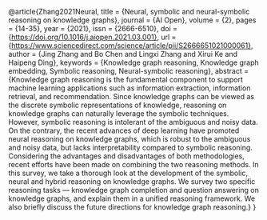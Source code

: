 @article{Zhang2021Neural,
title = {Neural, symbolic and neural-symbolic reasoning on knowledge graphs},
journal = {AI Open},
volume = {2},
pages = {14-35},
year = {2021},
issn = {2666-6510},
doi = {https://doi.org/10.1016/j.aiopen.2021.03.001},
url = {https://www.sciencedirect.com/science/article/pii/S2666651021000061},
author = {Jing Zhang and Bo Chen and Lingxi Zhang and Xirui Ke and Haipeng Ding},
keywords = {Knowledge graph reasoning, Knowledge graph embedding, Symbolic reasoning, Neural-symbolic reasoning},
abstract = {Knowledge graph reasoning is the fundamental component to support machine learning applications such as information extraction, information retrieval, and recommendation. Since knowledge graphs can be viewed as the discrete symbolic representations of knowledge, reasoning on knowledge graphs can naturally leverage the symbolic techniques. However, symbolic reasoning is intolerant of the ambiguous and noisy data. On the contrary, the recent advances of deep learning have promoted neural reasoning on knowledge graphs, which is robust to the ambiguous and noisy data, but lacks interpretability compared to symbolic reasoning. Considering the advantages and disadvantages of both methodologies, recent efforts have been made on combining the two reasoning methods. In this survey, we take a thorough look at the development of the symbolic, neural and hybrid reasoning on knowledge graphs. We survey two specific reasoning tasks — knowledge graph completion and question answering on knowledge graphs, and explain them in a unified reasoning framework. We also briefly discuss the future directions for knowledge graph reasoning.}
}